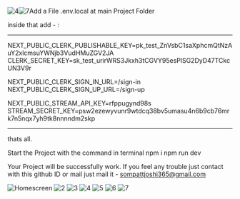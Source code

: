 ![4](https://github.com/user-attachments/assets/ee1cce2d-96e9-49b5-8221-a2b585b54672)![7](https://github.com/user-attachments/assets/bd29b8d8-677b-4a8b-af9d-b6149ff18c62)Add a File .env.local at main Project Folder

inside that add - :

-------------------------------------------------------------------------------------------------------------------------

NEXT_PUBLIC_CLERK_PUBLISHABLE_KEY=pk_test_ZnVsbC1saXphcmQtNzAuY2xlcmsuYWNjb3VudHMuZGV2JA
CLERK_SECRET_KEY=sk_test_urirWRS3Jkxh3tCGVY95esPlSG2DyD47TCkcUN3V9r

NEXT_PUBLIC_CLERK_SIGN_IN_URL=/sign-in
NEXT_PUBLIC_CLERK_SIGN_UP_URL=/sign-up

NEXT_PUBLIC_STREAM_API_KEY=rfppugynd98s
STREAM_SECRET_KEY=psw2ezewyvunr9wtdcq38bv5umasu4n6b9cb76mrk7n5nqx7yh9tk8nnnndm2skp

--------------------------------------------------------------------------------------------------------------------------

thats all.

Start the Project with the command in terminal
npm i
npm run dev

Your Project will be successfully work.
If you feel any trouble just contact with this github ID or mail just mail it -  sompattjoshi365@gmail.com

![Homescreen](https://github.com/user-attachments/assets/73367017-0007-4c30-b5b2-3b10bb4ac42d)
![2](https://github.com/user-attachments/assets/69d0385b-3340-49c4-b509-d28437268b65)
![3](https://github.com/user-attachments/assets/b685ea44-8739-44df-8d39-49a652d8489f)
![4](https://github.com/user-attachments/assets/db3af3e9-67f1-4753-87ba-adceb3d90d3e)
![5](https://github.com/user-attachments/assets/eeb6df1e-f533-43d7-a3b2-1ac261a15b97)
![6](https://github.com/user-attachments/assets/ed4ac206-58f2-4506-ba1e-1534751b8c7b)
![7](https://github.com/user-attachments/assets/8e11485e-261d-467c-b8df-a1df534bbfed)












